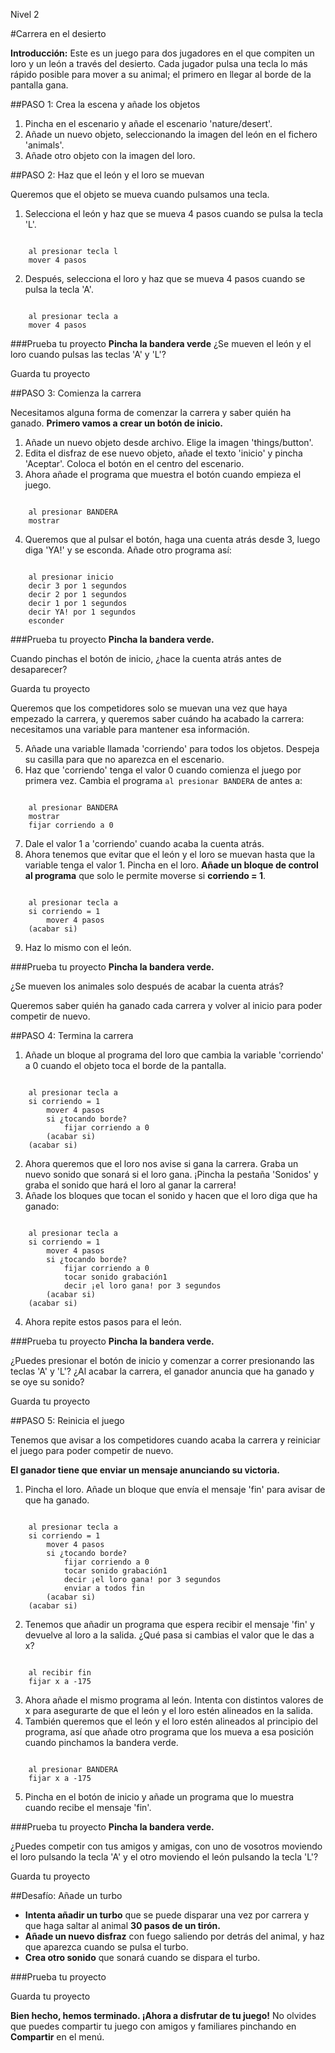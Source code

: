 Nivel 2

#Carrera en el desierto

__Introducción:__
Este es un juego para dos jugadores en el que compiten un loro y un león a través del desierto. Cada jugador pulsa una tecla lo más rápido posible para mover a su animal; el primero en llegar al borde de la pantalla gana.

##PASO 1: Crea la escena y añade los objetos

1. Pincha en el escenario y añade el escenario 'nature/desert'.
2. Añade un nuevo objeto, seleccionando la imagen del león en el fichero 'animals'.
3. Añade otro objeto con la imagen del loro.



##PASO 2: Haz que el león y el loro se muevan


Queremos que el objeto se mueva cuando pulsamos una tecla.


1. Selecciona el león y haz que se mueva 4 pasos cuando se pulsa la tecla 'L'.

```scratch

	al presionar tecla l
	mover 4 pasos
```

2. Después, selecciona el loro y haz que se mueva 4 pasos cuando se pulsa la tecla 'A'.

```scratch

	al presionar tecla a
	mover 4 pasos
```

###Prueba tu proyecto
__Pincha la bandera verde__ 
¿Se mueven el león y el loro cuando pulsas las teclas 'A' y 'L'?

Guarda tu proyecto


##PASO 3: Comienza la carrera

Necesitamos alguna forma de comenzar la carrera y saber quién ha ganado. __Primero vamos a crear un botón de inicio.__

1. Añade un nuevo objeto desde archivo. Elige la imagen 'things/button'.
2. Edita el disfraz de ese nuevo objeto, añade el texto 'inicio' y pincha 'Aceptar'. Coloca el botón en el centro del escenario.
3. Ahora añade el programa que muestra el botón cuando empieza el juego.

```scratch

	al presionar BANDERA
	mostrar
```
4. Queremos que al pulsar el botón, haga una cuenta atrás desde 3, luego diga 'YA!' y se esconda. Añade otro programa así:

```scratch

	al presionar inicio
	decir 3 por 1 segundos
	decir 2 por 1 segundos
	decir 1 por 1 segundos
	decir YA! por 1 segundos
	esconder
```
###Prueba tu proyecto
__Pincha la bandera verde.__

Cuando pinchas el botón de inicio, ¿hace la cuenta atrás antes de desaparecer?

Guarda tu proyecto

Queremos que los competidores solo se muevan una vez que haya empezado la carrera, y queremos saber cuándo ha acabado la carrera: necesitamos una variable para mantener esa información.

5. Añade una variable llamada 'corriendo' para todos los objetos. Despeja su casilla para que no aparezca en el escenario.
6. Haz que 'corriendo' tenga el valor 0 cuando comienza el juego por primera vez. Cambia el programa `al presionar BANDERA` de antes a:

```scratch

	al presionar BANDERA
	mostrar
	fijar corriendo a 0
```
7. Dale el valor 1 a 'corriendo' cuando acaba la cuenta atrás.
8. Ahora tenemos que evitar que el león y el loro se muevan hasta que la variable tenga el valor 1. Pincha en el loro. __Añade un bloque de control al programa__ que solo le permite moverse si __corriendo = 1__.

```scratch

	al presionar tecla a
	si corriendo = 1
		mover 4 pasos
	(acabar si)
```
9. Haz lo mismo con el león.

###Prueba tu proyecto
__Pincha la bandera verde.__

¿Se mueven los animales solo después de acabar la cuenta atrás?

Queremos saber quién ha ganado cada carrera y volver al inicio para poder competir de nuevo.

##PASO 4: Termina la carrera

1. Añade un bloque al programa del loro que cambia la variable 'corriendo' a 0 cuando el objeto toca el borde de la pantalla.

```scratch

	al presionar tecla a
	si corriendo = 1
		mover 4 pasos
		si ¿tocando borde?
			fijar corriendo a 0
		(acabar si)
	(acabar si)
```
2. Ahora queremos que el loro nos avise si gana la carrera. Graba un nuevo sonido que sonará si el loro gana. ¡Pincha la pestaña 'Sonidos' y graba el sonido que hará el loro al ganar la carrera!
3. Añade los bloques que tocan el sonido y hacen que el loro diga que ha ganado:

```scratch

	al presionar tecla a
	si corriendo = 1
		mover 4 pasos
		si ¿tocando borde?
			fijar corriendo a 0
			tocar sonido grabación1
			decir ¡el loro gana! por 3 segundos
		(acabar si)
	(acabar si)
```
4. Ahora repite estos pasos para el león.

###Prueba tu proyecto
__Pincha la bandera verde.__

¿Puedes presionar el botón de inicio y comenzar a correr presionando las teclas 'A' y 'L'?
¿Al acabar la carrera, el ganador anuncia que ha ganado y se oye su sonido?

Guarda tu proyecto

##PASO 5: Reinicia el juego

Tenemos que avisar a los competidores cuando acaba la carrera y reiniciar el juego para poder competir de nuevo.

__El ganador tiene que enviar un mensaje anunciando su victoria.__

1. Pincha el loro.
Añade un bloque que envía el mensaje 'fin' para avisar de que ha ganado.

```scratch

	al presionar tecla a
	si corriendo = 1
		mover 4 pasos
		si ¿tocando borde?
			fijar corriendo a 0
			tocar sonido grabación1
			decir ¡el loro gana! por 3 segundos
			enviar a todos fin
		(acabar si)
	(acabar si)
```
2. Tenemos que añadir un programa que espera recibir el mensaje 'fin' y devuelve al loro a la salida. ¿Qué pasa si cambias el valor que le das a x?

```scratch

	al recibir fin
	fijar x a -175
```
3. Ahora añade el mismo programa al león. Intenta con distintos valores de x para asegurarte de que el león y el loro estén alineados en la salida.
4. También queremos que el león y el loro estén alineados al principio del programa, así que añade otro programa que los mueva a esa posición cuando pinchamos la bandera verde.

```scratch

	al presionar BANDERA
	fijar x a -175
```
5. Pincha en el botón de inicio y añade un programa que lo muestra cuando recibe el mensaje 'fin'.

###Prueba tu proyecto
__Pincha la bandera verde.__


¿Puedes competir con tus amigos y amigas, con uno de vosotros moviendo el loro pulsando la tecla 'A' y el otro moviendo el león pulsando la tecla 'L'?

Guarda tu proyecto

##Desafío: Añade un turbo

* __Intenta añadir un turbo__ que se puede disparar una vez por carrera y que haga saltar al animal __30 pasos de un tirón.__
* __Añade un nuevo disfraz__ con fuego saliendo por detrás del animal, y haz que aparezca cuando se pulsa el turbo.
* __Crea otro sonido__ que sonará cuando se dispara el turbo.

###Prueba tu proyecto

Guarda tu proyecto


__Bien hecho, hemos terminado. ¡Ahora a disfrutar de tu juego!__
No olvides que puedes compartir tu juego con amigos y familiares pinchando en __Compartir__ en el menú.
